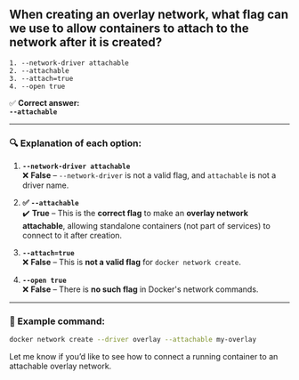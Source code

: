 ## When creating an overlay network, what flag can we use to allow containers to attach to the network after it is created?
```
1. --network-driver attachable
2. --attachable
3. --attach=true
4. --open true
```

✅ **Correct answer:**  
**`--attachable`**

---

### 🔍 Explanation of each option:

1. **`--network-driver attachable`**  
   ❌ **False** – `--network-driver` is not a valid flag, and `attachable` is not a driver name.

2. **✅ `--attachable`**  
   ✔️ **True** – This is the **correct flag** to make an **overlay network attachable**, allowing standalone containers (not part of services) to connect to it after creation.

3. **`--attach=true`**  
   ❌ **False** – This is **not a valid flag** for `docker network create`.

4. **`--open true`**  
   ❌ **False** – There is **no such flag** in Docker's network commands.

---

### 🧪 Example command:

```bash
docker network create --driver overlay --attachable my-overlay
```

Let me know if you’d like to see how to connect a running container to an attachable overlay network.
